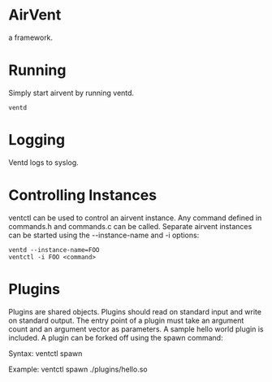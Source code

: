 AirVent
=======

a framework.

Running
=======
Simply start airvent by running ventd.

    ventd

Logging
=======
Ventd logs to syslog.

Controlling Instances
=====================

ventctl can be used to control an airvent instance. Any command defined in commands.h and commands.c can be called.
Separate airvent instances can be started using the --instance-name and -i options:

    ventd --instance-name=FOO
    ventctl -i FOO <command>

Plugins
=======

Plugins are shared objects.
Plugins should read on standard input and write on standard output.
The entry point of a plugin must take an argument count and an argument vector as parameters. A sample hello world plugin is included.
A plugin can be forked off using the spawn command:

Syntax:
    ventctl spawn <plugin>

Example:
    ventctl spawn ./plugins/hello.so 


